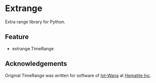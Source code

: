 # Extrange

Extra range library for Python.

## Feature

- extrange.TimeRange

## Acknowledgements

Original TimeRange was written for software of [Iot-Wana](https://camp-fire.jp/products/view/52816) at [Hematite Inc](https://fe2o3.jp).
